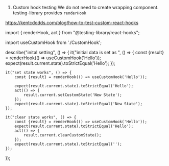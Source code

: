 
1. Custom hook testing
We do not need to create wrapping component.
testing-library provides `renderHook`

https://kentcdodds.com/blog/how-to-test-custom-react-hooks

import { renderHook, act } from "@testing-library/react-hooks";

import useCustomHook from './CustomHook';

describe("inital setting", () => {
    it("initial data is set as ", () => {
      const {result} = renderHook(() => useCustomHook('Hello'));
      expect(result.current.state).toStrictEqual('Hello');
    });

    it("set state works", () => {
        const {result} = renderHook(() => useCustomHook('Hello'));
        
        expect(result.current.state).toStrictEqual('Hello');
        act(() => {
            result.current.setCustomState('New State');
        });
        expect(result.current.state).toStrictEqual('New State');
    });

    it("clear state works", () => {
        const {result} = renderHook(() => useCustomHook('Hello'));
        expect(result.current.state).toStrictEqual('Hello');
        act(() => {
            result.current.clearCustomState();
        });
        expect(result.current.state).toStrictEqual('');
    });
});


